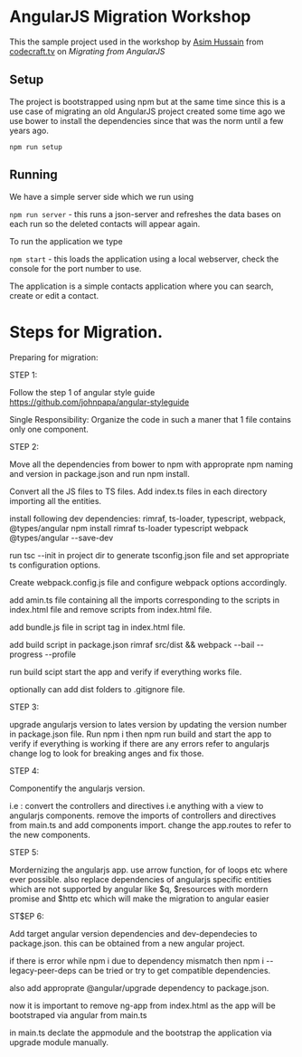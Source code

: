 # AngularJS Migration Workshop

This the sample project used in the workshop by [Asim Hussain](http://twitter.com/jawache) from [codecraft.tv](codecraft.tv) on _Migrating from AngularJS_

## Setup

The project is bootstrapped using npm but at the same time since this is a use case of migrating an old AngularJS project created some time ago we use bower to install the dependencies since that was the norm until a few years ago.

`npm run setup`

## Running

We have a simple server side which we run using 

`npm run server` - this runs a json-server and refreshes the data bases on each run so the deleted contacts will appear again.

To run the application we type

`npm start` - this loads the application using a local webserver, check the console for the port number to use.

The application is a simple contacts application where you can search, create or edit a contact.

# Steps for Migration.

Preparing for migration:

STEP 1:

Follow the step 1 of angular style guide https://github.com/johnpapa/angular-styleguide

Single Responsibility: Organize the code in such a maner that 1 file contains only one component.

STEP 2:

Move all the dependencies from bower to npm with approprate npm naming and version in package.json and run npm install.

Convert all the JS files to TS files.
Add index.ts files in each directory importing all the entities.

install following dev dependencies: rimraf, ts-loader, typescript, webpack, @types/angular
npm install rimraf ts-loader typescript webpack @types/angular --save-dev

run tsc --init in project dir to generate tsconfig.json file and set appropriate ts configuration options.

Create webpack.config.js file and configure webpack options accordingly.

add amin.ts file containing all the imports corresponding to the scripts in index.html file and remove scripts from index.html file.

add bundle.js file in script tag in index.html file.

add build script in package.json rimraf src/dist && webpack --bail --progress --profile

run build scipt start the app and verify if everything works file.

optionally can add dist folders to .gitignore file.

STEP 3:

upgrade angularjs version to lates version by updating the version number in package.json file. Run npm i then npm run build and start the app to verify if everything is working if there are any errors refer to angularjs change log to look for breaking anges and fix those.

STEP 4:

Componentify the angularjs version.

i.e : convert the controllers and directives i.e anything with a view to angularjs components.
remove the imports of controllers and directives from main.ts and add components import.
change the app.routes to refer to the new components.

STEP 5:

Mordernizing the angularjs app.
use arrow function, for of loops etc where ever possible. also replace dependencies of angularjs specific entities which are not supported by angular like $q, $resources with mordern promise and $http etc which will make the migration to angular easier

ST$EP 6:

Add target angular version dependencies and dev-dependecies to package.json. this can be obtained from a new angular project.

if there is error while npm i due to dependency mismatch then npm i --legacy-peer-deps can be tried or try to get compatible dependencies.

also add approprate @angular/upgrade dependency to package.json.

now it is important to remove ng-app from index.html as the app will be bootstraped via angular from main.ts

in main.ts declate the appmodule and the bootstrap the application via upgrade module manually.
